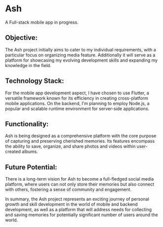 # Ash

A Full-stack mobile app in progress.

## Objective:

The Ash project initially aims to cater to my individual requirements, with a particular focus on organizing media feature.
Additionally it will serve as a platform for showcasing my evolving development skills and expanding my knowledge in the field.

## Technology Stack:

For the mobile app development aspect, I have chosen to use Flutter, a versatile framework known for its efficiency in creating cross-platform mobile applications.
On the backend, I'm planning to employ Node.js, a popular and scalable runtime environment for server-side applications.

## Functionality:

Ash is being designed as a comprehensive platform with the core purpose of capturing and preserving cherished memories.
Its features encompass the ability to save, organize, and share photos and videos within user-created albums.

## Future Potential:

There is a long-term vision for Ash to become a full-fledged social media platform, where users can not only store their memories but also connect with others, fostering a sense of community and engagement.

In summary, the Ash project represents an exciting journey of personal growth and skill development in the world of mobile and backend development, as well as a platform that will address needs for collecting and saving memories for potentially significant number of users around the world.
